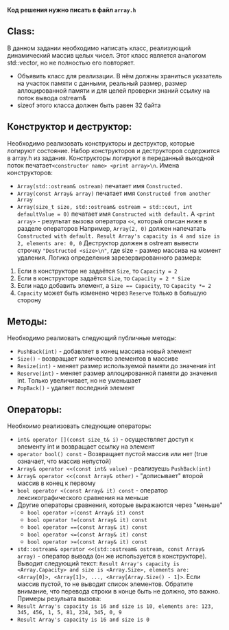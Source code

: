 **Код решения нужно писать в файл `array.h`**

## Class:
В данном задании необходимо написать класс, реализующий динамический массив целых чисел. Этот класс является аналогом std::vector, но не полностью его повторяет.
* Объявить класс для реализации. В нём должны храниться указатель на участок памяти с данными, реальный размер, размер аллоцированной памяти и для целей проверки знаний ссылку на поток вывода ostream&
* sizeof этого класса должен быть равен 32 байта

## Конструктор и деструктор:
Необходимо реализовать конструкторы и деструктор, которые логируют состояние. Набор конструкторов и деструкторов содержится в array.h из задания.
Конструкторы логируют в переданный выходной поток печатает`<constructor name> <print array>\n`. Имена конструкторов:
* `Array(std::ostream& ostream)` печатает имя `Constructed.`
* `Array(const Array& array)` печатает имя `Constructed from another Array`
* `Array(size_t size, std::ostream& ostream = std::cout, int defaultValue = 0)` печатает имя `Constructed with default.`
А `<print array>` - результат вызова оператора `<<`, который описан ниже в разделе операторов
Например, `Array(2, 0)` должен напечатать `Constructed with default. Result Array's capacity is 4 and size is 2, elements are: 0, 0`
Деструктор должен в ostream вывести строчку `"Destructed <size>\n"`, где size - размер массива на момент удаления.
Логика определения зарезервированного размера:
1. Если в конструкторе не задаётся `Size`, то `Capacity = 2`
1. Если в конструкторе задаётся `Size`, то `Capacity = 2 * Size`
1. Если надо добавить элемент, а `Size == Capacity`, то `Capacity *= 2`
1. `Capacity` может быть изменено через `Reserve` только в большую сторону

## Методы:
Необходимо реалиовать следующий публичные методы:
* `PushBack(int)` - добавляет в конец массива новый элемент
* `Size()` - возвращает количество элементов в массиве
* `Resize(int)` - меняет размер используемой памяти до значения int
* `Reserve(int)` - меняет размер аллоцированной памяти до значения int. Только увеличивает, но не уменьшает
* `PopBack()` - удаляет последний элемент

## Операторы:
Необхоимо реализовать следующие операторы:
* `int& operator [](const size_t& i)` - осуществляет доступ к элементу int и возвращает ссылку на элемент
* `operator bool() const` - Возвращает пустой массив или нет (true означает, что массив непустой)
* `Array& operator <<(const int& value)` - реализуешь `PushBack(int)`
* `Array& operator <<(const Array& other)` - "дописывает" второй массив в конец к первому 
* `bool operator <(const Array& it) const` - оператор лексикографического сравнения на меньше
* Другие операторы сравнения, которые выражаются через "меньше"
  * `bool operator >(const Array& it) const`
  * `bool operator !=(const Array& it) const`
  * `bool operator ==(const Array& it) const`
  * `bool operator <=(const Array& it) const`
  * `bool operator >=(const Array& it) const`
* `std::ostream& operator <<(std::ostream& ostream, const Array& array)` - оператор вывода (он же используется в конструкторе). Выводит следующий текст: `Result Array's capacity is <Array.Capacity> and size is <Array.Size>, elements are: <Array[0]>, <Array[1]>, ..., <Array[Array.Size() - 1]>`. Если массив пустой, то не выводит список элементов. Обратите внимание, что перевода строки в конце быть не должно, это важно.
Примеры резульата вызова:
* `Result Array's capacity is 16 and size is 10, elements are: 123, 345, 456, 1, 5, 81, 234, 345, 0, 9`
* `Result Array's capacity is 16 and size is 0`
